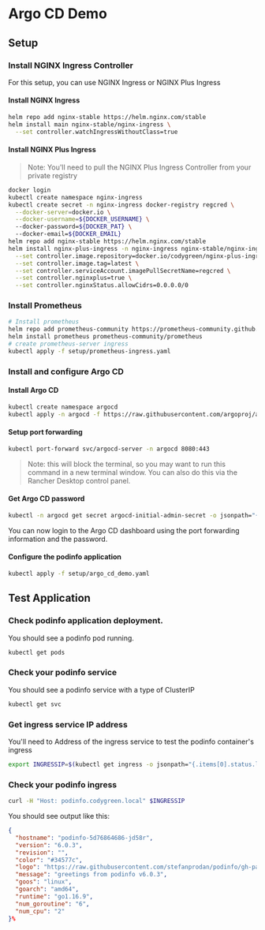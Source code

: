 # Argo CD Demo

## Setup

### Install NGINX Ingress Controller
For this setup, you can use NGINX Ingress or NGINX Plus Ingress

#### Install NGINX Ingress
```bash
helm repo add nginx-stable https://helm.nginx.com/stable
helm install main nginx-stable/nginx-ingress \
  --set controller.watchIngressWithoutClass=true
```

#### Install NGINX Plus Ingress
> Note: You'll need to pull the NGINX Plus Ingress Controller from your private registry

```bash
docker login
kubectl create namespace nginx-ingress
kubectl create secret -n nginx-ingress docker-registry regcred \
  --docker-server=docker.io \
  --docker-username=${DOCKER_USERNAME} \ 
  --docker-password=${DOCKER_PAT} \ 
  --docker-email=${DOCKER_EMAIL}
helm repo add nginx-stable https://helm.nginx.com/stable
helm install nginx-plus-ingress -n nginx-ingress nginx-stable/nginx-ingress \
  --set controller.image.repository=docker.io/codygreen/nginx-plus-ingress \
  --set controller.image.tag=latest \
  --set controller.serviceAccount.imagePullSecretName=regcred \
  --set controller.nginxplus=true \
  --set controller.nginxStatus.allowCidrs=0.0.0.0/0
```
### Install Prometheus
```bash
# Install prometheus
helm repo add prometheus-community https://prometheus-community.github.io/helm-charts
helm install prometheus prometheus-community/prometheus
# create prometheus-server ingress
kubectl apply -f setup/prometheus-ingress.yaml
```

### Install and configure Argo CD
#### Install Argo CD
```bash
kubectl create namespace argocd
kubectl apply -n argocd -f https://raw.githubusercontent.com/argoproj/argo-cd/stable/manifests/install.yaml
```

#### Setup port forwarding
```bash
kubectl port-forward svc/argocd-server -n argocd 8080:443
```
> Note: this will block the terminal, so you may want to run this command in a new terminal window.  You can also do this via the Rancher Desktop control panel.

#### Get Argo CD password
```bash
kubectl -n argocd get secret argocd-initial-admin-secret -o jsonpath="{.data.password}" | base64 -d; echo
```
You can now login to the Argo CD dashboard using the port forwarding information and the password.

#### Configure the podinfo application
```bash
kubectl apply -f setup/argo_cd_demo.yaml
```


## Test Application

### Check podinfo application deployment.  
You should see a podinfo pod running.
```bash
kubectl get pods
```

### Check your podinfo service
You should see a podinfo service with a type of ClusterIP
```bash
kubectl get svc
```

### Get ingress service IP address
You'll need to Address of the ingress service to test the podinfo container's ingress
```bash
export INGRESSIP=$(kubectl get ingress -o jsonpath="{.items[0].status.loadBalancer.ingress[0].ip}"; echo)
```

### Check your podinfo ingress
```bash
curl -H "Host: podinfo.codygreen.local" $INGRESSIP
```

You should see output like this:
```json
{
  "hostname": "podinfo-5d76864686-jd58r",
  "version": "6.0.3",
  "revision": "",
  "color": "#34577c",
  "logo": "https://raw.githubusercontent.com/stefanprodan/podinfo/gh-pages/cuddle_clap.gif",
  "message": "greetings from podinfo v6.0.3",
  "goos": "linux",
  "goarch": "amd64",
  "runtime": "go1.16.9",
  "num_goroutine": "6",
  "num_cpu": "2"
}%
```